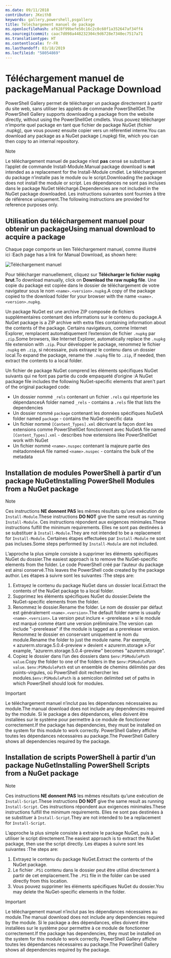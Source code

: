 ```yaml
---
ms.date: 09/11/2018
contributor: JKeithB
keywords: gallery,powershell,psgallery
title: Téléchargement manuel de package
ms.openlocfilehash: af628f99befe50c16c2c0c60f1a352647af34ff4
ms.sourcegitcommit: caac7d098a448232304c9d6728e7340ec7517a71
ms.translationtype: HT
ms.contentlocale: fr-FR
ms.lasthandoff: 03/18/2019
ms.locfileid: "58054869"
---
```

# <a name="manual-package-download"></a><span data-ttu-id="4603e-103">Téléchargement manuel de package</span><span class="sxs-lookup"><span data-stu-id="4603e-103">Manual Package Download</span></span>

<span data-ttu-id="4603e-104">PowerShell Gallery permet de télécharger un package directement à partir du site web, sans utiliser les applets de commande PowerShellGet.</span><span class="sxs-lookup"><span data-stu-id="4603e-104">The PowerShell Gallery supports downloading a package from the website directly, without using the PowerShellGet cmdlets.</span></span> <span data-ttu-id="4603e-105">Vous pouvez télécharger n’importe quel package en tant que fichier de package NuGet (fichier .nupkg), que vous pouvez ensuite copier vers un référentiel interne.</span><span class="sxs-lookup"><span data-stu-id="4603e-105">You can download any package as a NuGet package (.nupkg) file, which you can then copy to an internal repository.</span></span>

> [!NOTE]
> <span data-ttu-id="4603e-106">Le téléchargement manuel de package n’est **pas** censé se substituer à l’applet de commande Install-Module.</span><span class="sxs-lookup"><span data-stu-id="4603e-106">Manual package download is **not** intended as a replacement for the Install-Module cmdlet.</span></span>
> <span data-ttu-id="4603e-107">Le téléchargement du package n’installe pas le module ou le script.</span><span class="sxs-lookup"><span data-stu-id="4603e-107">Downloading the package does not install the module or script.</span></span> <span data-ttu-id="4603e-108">Les dépendances ne sont pas incluses dans le package NuGet téléchargé.</span><span class="sxs-lookup"><span data-stu-id="4603e-108">Dependencies are not included in the NuGet package downloaded.</span></span> <span data-ttu-id="4603e-109">Les instructions suivantes sont fournies à titre de référence uniquement.</span><span class="sxs-lookup"><span data-stu-id="4603e-109">The following instructions are provided for reference purposes only.</span></span>

## <a name="using-manual-download-to-acquire-a-package"></a><span data-ttu-id="4603e-110">Utilisation du téléchargement manuel pour obtenir un package</span><span class="sxs-lookup"><span data-stu-id="4603e-110">Using manual download to acquire a package</span></span>

<span data-ttu-id="4603e-111">Chaque page comporte un lien Téléchargement manuel, comme illustré ici :</span><span class="sxs-lookup"><span data-stu-id="4603e-111">Each page has a link for Manual Download, as shown here:</span></span>

![Téléchargement manuel](../../Images/packagedisplaypagewithpseditions.png)

<span data-ttu-id="4603e-113">Pour télécharger manuellement, cliquez sur **Télécharger le fichier nupkg brut**.</span><span class="sxs-lookup"><span data-stu-id="4603e-113">To download manually, click on **Download the raw nupkg file**.</span></span> <span data-ttu-id="4603e-114">Une copie du package est copiée dans le dossier de téléchargement de votre navigateur sous le nom `<name>.<version>.nupkg`.</span><span class="sxs-lookup"><span data-stu-id="4603e-114">A copy of the package copied to the download folder for your browser with the name `<name>.<version>.nupkg`.</span></span>

<span data-ttu-id="4603e-115">Un package NuGet est une archive ZIP composée de fichiers supplémentaires contenant des informations sur le contenu du package.</span><span class="sxs-lookup"><span data-stu-id="4603e-115">A NuGet package is a ZIP archive with extra files containing information about the contents of the package.</span></span> <span data-ttu-id="4603e-116">Certains navigateurs, comme Internet Explorer, remplacent automatiquement l’extension de fichier `.nupkg` par `.zip`.</span><span class="sxs-lookup"><span data-stu-id="4603e-116">Some browsers, like Internet Explorer, automatically replace the `.nupkg` file extension with `.zip`.</span></span> <span data-ttu-id="4603e-117">Pour développer le package, renommez le fichier `.nupkg` en `.zip`, si nécessaire, puis extrayez le contenu dans un dossier local.</span><span class="sxs-lookup"><span data-stu-id="4603e-117">To expand the package, rename the `.nupkg` file to `.zip`, if needed, then extract the contents to a local folder.</span></span>

<span data-ttu-id="4603e-118">Un fichier de package NuGet comprend les éléments spécifiques NuGet suivants qui ne font pas partie du code empaqueté d’origine :</span><span class="sxs-lookup"><span data-stu-id="4603e-118">A NuGet package file includes the following NuGet-specific elements that aren't part of the original packaged code:</span></span>

- <span data-ttu-id="4603e-119">Un dossier nommé `_rels` contenant un fichier `.rels` qui répertorie les dépendances</span><span class="sxs-lookup"><span data-stu-id="4603e-119">A folder named `_rels` - contains a `.rels` file that lists the dependencies</span></span>
- <span data-ttu-id="4603e-120">Un dossier nommé `package` contenant les données spécifiques NuGet</span><span class="sxs-lookup"><span data-stu-id="4603e-120">A folder named `package` - contains the NuGet-specific data</span></span>
- <span data-ttu-id="4603e-121">Un fichier nommé `[Content_Types].xml` décrivant la façon dont les extensions comme PowerShellGet fonctionnent avec NuGet</span><span class="sxs-lookup"><span data-stu-id="4603e-121">A file named `[Content_Types].xml` - describes how extensions like PowerShellGet work with NuGet</span></span>
- <span data-ttu-id="4603e-122">Un fichier nommé `<name>.nuspec` contenant la majeure partie des métadonnées</span><span class="sxs-lookup"><span data-stu-id="4603e-122">A file named `<name>.nuspec` - contains the bulk of the metadata</span></span>

## <a name="installing-powershell-modules-from-a-nuget-package"></a><span data-ttu-id="4603e-123">Installation de modules PowerShell à partir d’un package NuGet</span><span class="sxs-lookup"><span data-stu-id="4603e-123">Installing PowerShell Modules from a NuGet package</span></span>

> [!NOTE]
> <span data-ttu-id="4603e-124">Ces instructions **NE donnent PAS** les mêmes résultats qu’une exécution de `Install-Module`.</span><span class="sxs-lookup"><span data-stu-id="4603e-124">These instructions **DO NOT** give the same result as running `Install-Module`.</span></span> <span data-ttu-id="4603e-125">Ces instructions répondent aux exigences minimales.</span><span class="sxs-lookup"><span data-stu-id="4603e-125">These instructions fulfill the minimum requirements.</span></span> <span data-ttu-id="4603e-126">Elles ne sont pas destinées à se substituer à `Install-Module`.</span><span class="sxs-lookup"><span data-stu-id="4603e-126">They are not intended to be a replacement for `Install-Module`.</span></span> <span data-ttu-id="4603e-127">Certaines étapes effectuées par `Install-Module` ne sont pas incluses.</span><span class="sxs-lookup"><span data-stu-id="4603e-127">Some steps performed by `Install-Module` are not included.</span></span>

<span data-ttu-id="4603e-128">L’approche la plus simple consiste à supprimer les éléments spécifiques NuGet du dossier.</span><span class="sxs-lookup"><span data-stu-id="4603e-128">The easiest approach is to remove the NuGet-specific elements from the folder.</span></span> <span data-ttu-id="4603e-129">Le code PowerShell créé par l’auteur du package est ainsi conservé.</span><span class="sxs-lookup"><span data-stu-id="4603e-129">This leaves the PowerShell code created by the package author.</span></span> <span data-ttu-id="4603e-130">Les étapes à suivre sont les suivantes :</span><span class="sxs-lookup"><span data-stu-id="4603e-130">The steps are:</span></span>

1. <span data-ttu-id="4603e-131">Extrayez le contenu du package NuGet dans un dossier local.</span><span class="sxs-lookup"><span data-stu-id="4603e-131">Extract the contents of the NuGet package to a local folder.</span></span>
2. <span data-ttu-id="4603e-132">Supprimez les éléments spécifiques NuGet du dossier.</span><span class="sxs-lookup"><span data-stu-id="4603e-132">Delete the NuGet-specific elements from the folder.</span></span>
3. <span data-ttu-id="4603e-133">Renommez le dossier.</span><span class="sxs-lookup"><span data-stu-id="4603e-133">Rename the folder.</span></span> <span data-ttu-id="4603e-134">Le nom de dossier par défaut est généralement `<name>.<version>`.</span><span class="sxs-lookup"><span data-stu-id="4603e-134">The default folder name is usually `<name>.<version>`.</span></span> <span data-ttu-id="4603e-135">La version peut inclure « -prerelease » si le module est marqué comme étant une version préliminaire.</span><span class="sxs-lookup"><span data-stu-id="4603e-135">The version can include "-prerelease" if the module is tagged as a prerelease version.</span></span> <span data-ttu-id="4603e-136">Renommez le dossier en conservant uniquement le nom du module.</span><span class="sxs-lookup"><span data-stu-id="4603e-136">Rename the folder to just the module name.</span></span> <span data-ttu-id="4603e-137">Par exemple, « azurerm.storage.5.0.4-preview » devient « azurerm.storage ».</span><span class="sxs-lookup"><span data-stu-id="4603e-137">For example, "azurerm.storage.5.0.4-preview" becomes "azurerm.storage".</span></span>
4. <span data-ttu-id="4603e-138">Copiez le dossier dans l’un des dossiers dans `$env:PSModulePath value`.</span><span class="sxs-lookup"><span data-stu-id="4603e-138">Copy the folder to one of the folders in the `$env:PSModulePath value`.</span></span> <span data-ttu-id="4603e-139">`$env:PSModulePath` est un ensemble de chemins délimités par des points-virgules, où PowerShell doit rechercher les modules.</span><span class="sxs-lookup"><span data-stu-id="4603e-139">`$env:PSModulePath` is a semicolon delimited set of paths in which PowerShell should look for modules.</span></span>

> [!IMPORTANT]
> <span data-ttu-id="4603e-140">Le téléchargement manuel n’inclut pas les dépendances nécessaires au module.</span><span class="sxs-lookup"><span data-stu-id="4603e-140">The manual download does not include any dependencies required by the module.</span></span> <span data-ttu-id="4603e-141">Si le package a des dépendances, elles doivent être installées sur le système pour permettre à ce module de fonctionner correctement.</span><span class="sxs-lookup"><span data-stu-id="4603e-141">If the package has dependencies, they must be installed on the system for this module to work correctly.</span></span> <span data-ttu-id="4603e-142">PowerShell Gallery affiche toutes les dépendances nécessaires au package.</span><span class="sxs-lookup"><span data-stu-id="4603e-142">The PowerShell Gallery shows all dependencies required by the package.</span></span>

## <a name="installing-powershell-scripts-from-a-nuget-package"></a><span data-ttu-id="4603e-143">Installation de scripts PowerShell à partir d’un package NuGet</span><span class="sxs-lookup"><span data-stu-id="4603e-143">Installing PowerShell Scripts from a NuGet package</span></span>

> [!NOTE]
> <span data-ttu-id="4603e-144">Ces instructions **NE donnent PAS** les mêmes résultats qu’une exécution de `Install-Script`.</span><span class="sxs-lookup"><span data-stu-id="4603e-144">These instructions **DO NOT** give the same result as running `Install-Script`.</span></span> <span data-ttu-id="4603e-145">Ces instructions répondent aux exigences minimales.</span><span class="sxs-lookup"><span data-stu-id="4603e-145">These instructions fulfill the minimum requirements.</span></span> <span data-ttu-id="4603e-146">Elles ne sont pas destinées à se substituer à `Install-Script`.</span><span class="sxs-lookup"><span data-stu-id="4603e-146">They are not intended to be a replacement for `Install-Script`.</span></span>

<span data-ttu-id="4603e-147">L’approche la plus simple consiste à extraire le package NuGet, puis à utiliser le script directement.</span><span class="sxs-lookup"><span data-stu-id="4603e-147">The easiest approach is to extract the NuGet package, then use the script directly.</span></span> <span data-ttu-id="4603e-148">Les étapes à suivre sont les suivantes :</span><span class="sxs-lookup"><span data-stu-id="4603e-148">The steps are:</span></span>

1. <span data-ttu-id="4603e-149">Extrayez le contenu du package NuGet.</span><span class="sxs-lookup"><span data-stu-id="4603e-149">Extract the contents of the NuGet package.</span></span>
2. <span data-ttu-id="4603e-150">Le fichier `.PS1` contenu dans le dossier peut être utilisé directement à partir de cet emplacement.</span><span class="sxs-lookup"><span data-stu-id="4603e-150">The `.PS1` file in the folder can be used directly from this location.</span></span>
3. <span data-ttu-id="4603e-151">Vous pouvez supprimer les éléments spécifiques NuGet du dossier.</span><span class="sxs-lookup"><span data-stu-id="4603e-151">You may delete the NuGet-specific elements in the folder.</span></span>

> [!IMPORTANT]
> <span data-ttu-id="4603e-152">Le téléchargement manuel n’inclut pas les dépendances nécessaires au module.</span><span class="sxs-lookup"><span data-stu-id="4603e-152">The manual download does not include any dependencies required by the module.</span></span> <span data-ttu-id="4603e-153">Si le package a des dépendances, elles doivent être installées sur le système pour permettre à ce module de fonctionner correctement.</span><span class="sxs-lookup"><span data-stu-id="4603e-153">If the package has dependencies, they must be installed on the system for this module to work correctly.</span></span> <span data-ttu-id="4603e-154">PowerShell Gallery affiche toutes les dépendances nécessaires au package.</span><span class="sxs-lookup"><span data-stu-id="4603e-154">The PowerShell Gallery shows all dependencies required by the package.</span></span>
